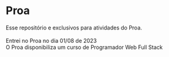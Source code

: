 # Proa
Esse repositório e exclusivos para atividades do Proa. <a hreaf="https://damasceno9503.github.io/proa/pagina_principal/"><br>
<br>
Entrei no Proa no dia 01/08 de 2023 <br>
O Proa disponibiliza um curso de Programador Web Full Stack <br>

